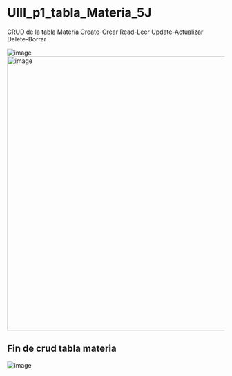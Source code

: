 # UIII_p1_tabla_Materia_5J
CRUD de la tabla Materia Create-Crear Read-Leer Update-Actualizar Delete-Borrar

![image](https://github.com/user-attachments/assets/1fffc713-2479-4892-84ab-4ad97839dd14)
<img width="635" alt="image" src="https://github.com/user-attachments/assets/151efd80-7c49-4eb1-bb62-1e12e818541f">

## Fin de crud tabla materia
![image](https://github.com/user-attachments/assets/635201c5-1226-4c76-9314-2db2508abae6)

